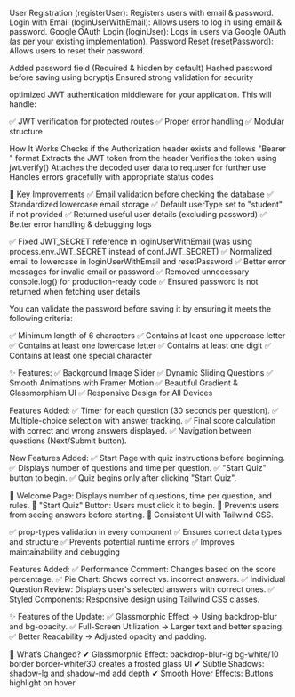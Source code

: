 User Registration (registerUser): Registers users with email & password.
Login with Email (loginUserWithEmail): Allows users to log in using email & password.
Google OAuth Login (loginUser): Logs in users via Google OAuth (as per your existing implementation).
Password Reset (resetPassword): Allows users to reset their password.

Added password field (Required & hidden by default)
Hashed password before saving using bcryptjs
Ensured strong validation for security

optimized JWT authentication middleware for your application. This will handle:

✅ JWT verification for protected routes
✅ Proper error handling
✅ Modular structure

How It Works
Checks if the Authorization header exists and follows "Bearer <token>" format
Extracts the JWT token from the header
Verifies the token using jwt.verify()
Attaches the decoded user data to req.user for further use
Handles errors gracefully with appropriate status codes

🔹 Key Improvements
✅ Email validation before checking the database
✅ Standardized lowercase email storage
✅ Default userType set to "student" if not provided
✅ Returned useful user details (excluding password)
✅ Better error handling & debugging logs

✅ Fixed JWT_SECRET reference in loginUserWithEmail (was using process.env.JWT_SECRET instead of conf.JWT_SECRET)
✅ Normalized email to lowercase in loginUserWithEmail and resetPassword
✅ Better error messages for invalid email or password
✅ Removed unnecessary console.log() for production-ready code
✅ Ensured password is not returned when fetching user details

You can validate the password before saving it by ensuring it meets the following criteria:

✅ Minimum length of 6 characters
✅ Contains at least one uppercase letter
✅ Contains at least one lowercase letter
✅ Contains at least one digit
✅ Contains at least one special character

✨ Features:
✅ Background Image Slider
✅ Dynamic Sliding Questions
✅ Smooth Animations with Framer Motion
✅ Beautiful Gradient & Glassmorphism UI
✅ Responsive Design for All Devices

Features Added:
✅ Timer for each question (30 seconds per question).
✅ Multiple-choice selection with answer tracking.
✅ Final score calculation with correct and wrong answers displayed.
✅ Navigation between questions (Next/Submit button).

New Features Added:
✅ Start Page with quiz instructions before beginning.
✅ Displays number of questions and time per question.
✅ "Start Quiz" button to begin.
✅ Quiz begins only after clicking "Start Quiz".

🔹 Welcome Page: Displays number of questions, time per question, and rules.
🔹 "Start Quiz" Button: Users must click it to begin.
🔹 Prevents users from seeing answers before starting.
🔹 Consistent UI with Tailwind CSS.

✅ prop-types validation in every component
✅ Ensures correct data types and structure
✅ Prevents potential runtime errors
✅ Improves maintainability and debugging

Features Added:
✅ Performance Comment: Changes based on the score percentage.
✅ Pie Chart: Shows correct vs. incorrect answers.
✅ Individual Question Review: Displays user's selected answers with correct ones.
✅ Styled Components: Responsive design using Tailwind CSS classes.


✨ Features of the Update:
✅ Glassmorphic Effect → Using backdrop-blur and bg-opacity.
✅ Full-Screen Utilization → Larger text and better spacing.
✅ Better Readability → Adjusted opacity and padding.


🔹 What’s Changed?
✔ Glassmorphic Effect: backdrop-blur-lg bg-white/10 border border-white/30 creates a frosted glass UI
✔ Subtle Shadows: shadow-lg and shadow-md add depth
✔ Smooth Hover Effects: Buttons highlight on hover